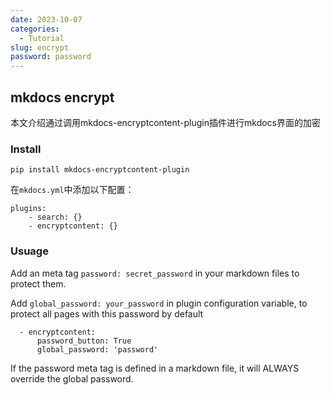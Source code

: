 ```yaml
---
date: 2023-10-07
categories:
  - Tutorial
slug: encrypt
password: password
---
```


## mkdocs encrypt

本文介绍通过调用mkdocs-encryptcontent-plugin插件进行mkdocs界面的加密

### Install

`pip install mkdocs-encryptcontent-plugin`

在`mkdocs.yml`中添加以下配置：

```
plugins:
    - search: {}
    - encryptcontent: {}
```

### Usuage

Add an meta tag `password: secret_password` in your markdown files to protect them.

Add `global_password: your_password` in plugin configuration variable, to protect all pages with this password by default

```
  - encryptcontent: 
      password_button: True
      global_password: 'password'
```

If the password meta tag is defined in a markdown file, it will ALWAYS override the global password.

